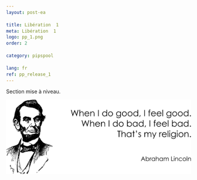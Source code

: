 ```yaml
---
layout: post-ea

title: Libération  1
meta: Libération  1
logo: pp_1.png
order: 2

category: pipspool

lang: fr
ref: pp_release_1
---
```


Section mise à niveau.

<a data-fancybox="gallery" href="/img/programming/Lincoln.png"><img src="/img/programming/Lincoln.png" alt=""></a>
